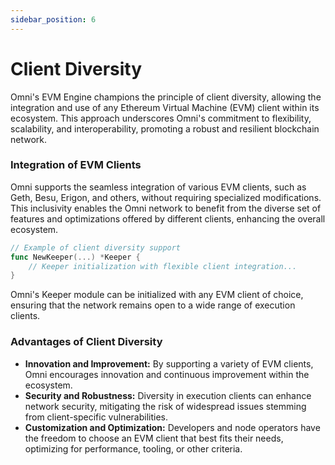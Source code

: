 ```yaml
---
sidebar_position: 6
---
```


# Client Diversity

Omni's EVM Engine champions the principle of client diversity, allowing the integration and use of any Ethereum Virtual Machine (EVM) client within its ecosystem. This approach underscores Omni's commitment to flexibility, scalability, and interoperability, promoting a robust and resilient blockchain network.

### Integration of EVM Clients

Omni supports the seamless integration of various EVM clients, such as Geth, Besu, Erigon, and others, without requiring specialized modifications. This inclusivity enables the Omni network to benefit from the diverse set of features and optimizations offered by different clients, enhancing the overall ecosystem.

```go
// Example of client diversity support
func NewKeeper(...) *Keeper {
    // Keeper initialization with flexible client integration...
}
```

Omni's Keeper module can be initialized with any EVM client of choice, ensuring that the network remains open to a wide range of execution clients.

### Advantages of Client Diversity

- **Innovation and Improvement:** By supporting a variety of EVM clients, Omni encourages innovation and continuous improvement within the ecosystem.
- **Security and Robustness:** Diversity in execution clients can enhance network security, mitigating the risk of widespread issues stemming from client-specific vulnerabilities.
- **Customization and Optimization:** Developers and node operators have the freedom to choose an EVM client that best fits their needs, optimizing for performance, tooling, or other criteria.

